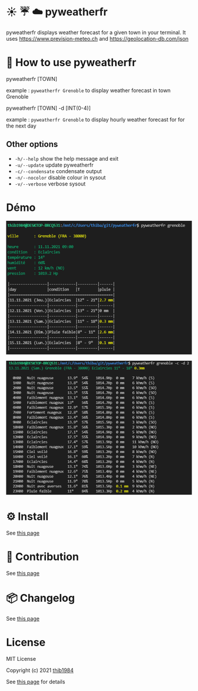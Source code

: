 # :sunny: :umbrella: :cloud: pyweatherfr

pyweatherfr displays weather forecast for a given town in your terminal. It uses https://www.prevision-meteo.ch and https://geolocation-db.com/json


# 🚀 How to use **pyweatherfr**

pyweatherfr \[TOWN\]

example : ``pyweatherfr Grenoble`` to display weather forecast in town Grenoble

pyweatherfr \[TOWN\] -d [INT(0-4)]

example : ``pyweatherfr Grenoble`` to display hourly weather forecast for for the next day

## Other options

  - ``-h/--help``    show the help message and exit
  - ``-u/--update``  update pyweatherfr
  - ``-c/--condensate``  condensate output
  - ``-n/--nocolor``  disable colour in sysout
  - ``-v/--verbose``  verbose sysout

# Démo

![image](./demo_1.png)

![image](./demo_2.png)

# ⚙️ Install

See [this page](INSTALL.md)

# :construction_worker: Contribution

See [this page](CONTRIBUTING.md)

# :package: Changelog

See [this page](CHANGELOG.md)


# License

MIT License

Copyright (c) 2021 [thib1984](https://github.com/thib1984)

See [this page](LICENSE.txt) for details
